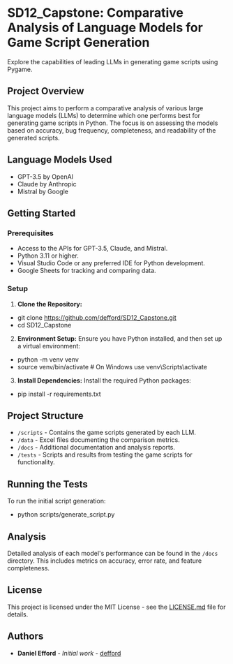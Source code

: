 # SD12_Capstone: Comparative Analysis of Language Models for Game Script Generation
Explore the capabilities of leading LLMs in generating game scripts using Pygame. 

## Project Overview

This project aims to perform a comparative analysis of various large language models (LLMs) to determine which one performs best for generating game scripts in Python. The focus is on assessing the models based on accuracy, bug frequency, completeness, and readability of the generated scripts.

## Language Models Used

- GPT-3.5 by OpenAI
- Claude by Anthropic
- Mistral by Google

## Getting Started

### Prerequisites

- Access to the APIs for GPT-3.5, Claude, and Mistral.
- Python 3.11 or higher.
- Visual Studio Code or any preferred IDE for Python development.
- Google Sheets for tracking and comparing data.

### Setup

1. **Clone the Repository:**
- git clone https://github.com/defford/SD12_Capstone.git
- cd SD12_Capstone
 
2. **Environment Setup:**
Ensure you have Python installed, and then set up a virtual environment:
- python -m venv venv
- source venv/bin/activate # On Windows use venv\Scripts\activate

3. **Install Dependencies:**
Install the required Python packages:
- pip install -r requirements.txt



## Project Structure

- `/scripts` - Contains the game scripts generated by each LLM.
- `/data` - Excel files documenting the comparison metrics.
- `/docs` - Additional documentation and analysis reports.
- `/tests` - Scripts and results from testing the game scripts for functionality.

## Running the Tests

To run the initial script generation:
- python scripts/generate_script.py

## Analysis

Detailed analysis of each model's performance can be found in the `/docs` directory. This includes metrics on accuracy, error rate, and feature completeness.

## License

This project is licensed under the MIT License - see the [LICENSE.md](LICENSE.md) file for details.

## Authors

- **Daniel Efford** - *Initial work* - [defford](https://github.com/defford)
